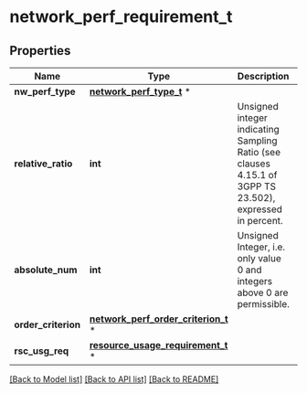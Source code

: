 # network_perf_requirement_t

## Properties
Name | Type | Description | Notes
------------ | ------------- | ------------- | -------------
**nw_perf_type** | [**network_perf_type_t**](network_perf_type.md) \* |  | 
**relative_ratio** | **int** | Unsigned integer indicating Sampling Ratio (see clauses 4.15.1 of 3GPP TS 23.502), expressed in percent.   | [optional] 
**absolute_num** | **int** | Unsigned Integer, i.e. only value 0 and integers above 0 are permissible. | [optional] 
**order_criterion** | [**network_perf_order_criterion_t**](network_perf_order_criterion.md) \* |  | [optional] 
**rsc_usg_req** | [**resource_usage_requirement_t**](resource_usage_requirement.md) \* |  | [optional] 

[[Back to Model list]](../README.md#documentation-for-models) [[Back to API list]](../README.md#documentation-for-api-endpoints) [[Back to README]](../README.md)


